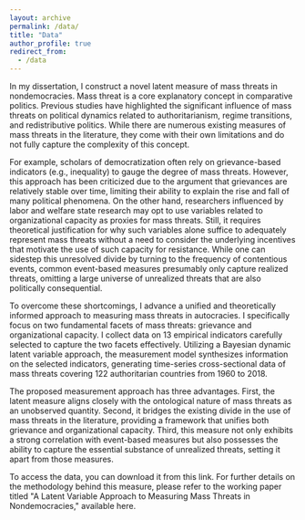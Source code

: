 ```yaml
---
layout: archive
permalink: /data/
title: "Data"
author_profile: true
redirect_from:
  - /data
---
```


In my dissertation, I construct a novel latent measure of mass threats in nondemocracies. Mass threat is a core explanatory concept in comparative politics. Previous studies have highlighted the significant influence of mass threats on political dynamics related to authoritarianism, regime transitions, and redistributive politics. While there are numerous existing measures of mass threats in the literature, they come with their own limitations and do not fully capture the complexity of this concept.

For example, scholars of democratization often rely on grievance-based indicators (e.g., inequality) to gauge the degree of mass threats. However, this approach has been criticized due to the argument that grievances are relatively stable over time, limiting their ability to explain the rise and fall of many political phenomena. On the other hand, researchers influenced by labor and welfare state research may opt to use variables related to organizational capacity as proxies for mass threats. Still, it requires theoretical justification for why such variables alone suffice to adequately represent mass threats without a need to consider the underlying incentives that motivate the use of such capacity for resistance. While one can sidestep this unresolved divide by turning to the frequency of contentious events, common event-based measures presumably only capture realized threats, omitting a large universe of unrealized threats that are also politically consequential.

To overcome these shortcomings, I advance a unified and theoretically informed approach to measuring mass threats in autocracies. I specifically focus on two fundamental facets of mass threats: grievance and organizational capacity. I collect data on 13 empirical indicators carefully selected to capture the two facets effectively. Utilizing a Bayesian dynamic latent variable approach, the measurement model synthesizes information on the selected indicators, generating time-series cross-sectional data of mass threats covering 122 authoritarian countries from 1960 to 2018.

The proposed measurement approach has three advantages. First, the latent measure aligns closely with the ontological nature of mass threats as an unobserved quantity. Second, it bridges the existing divide in the use of mass threats in the literature, providing a framework that unifies both grievance and organizational capacity. Third, this measure not only exhibits a strong correlation with event-based measures but also possesses the ability to capture the essential substance of unrealized threats, setting it apart from those measures.

To access the data, you can download it from this link. For further details on the methodology behind this measure, please refer to the working paper titled "A Latent Variable Approach to Measuring Mass Threats in Nondemocracies," available here.
